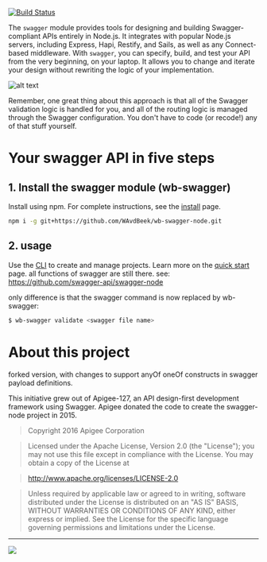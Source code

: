 [![Build Status](https://travis-ci.org/swagger-api/swagger-node.svg?branch=master)](https://travis-ci.org/swagger-api/swagger-node) 

The `swagger` module provides tools for designing and building Swagger-compliant APIs entirely in Node.js. It integrates with popular Node.js servers, including Express, Hapi, Restify, and Sails, as well as any Connect-based middleware. With `swagger`, you can specify, build, and test your API from the very beginning, on your laptop. It allows you to change and iterate your design without rewriting the logic of your implementation.

![alt text](./docs/images/overview2.png)


Remember, one great thing about this approach is that all of the Swagger validation logic is handled for you, and all of the routing logic is managed through the Swagger configuration. You don't have to code (or recode!) any of that stuff yourself.

# Your swagger API in five steps

## 1. Install the swagger module (wb-swagger)

Install using npm. For complete instructions, see the [install](./docs/install.md) page.

```bash
npm i -g git+https://github.com/WAvdBeek/wb-swagger-node.git
```

## 2. usage

Use the [CLI](./docs/cli.md) to create and manage projects. Learn more on the [quick start](./docs/quick-start.md) page.
all functions of swagger are still there.
see: https://github.com/swagger-api/swagger-node

only difference is that the swagger command is now replaced by wb-swagger:

```bash
$ wb-swagger validate <swagger file name>
```


# <a name="about"></a>About this project

forked version, with changes to support anyOf oneOf constructs in swagger payload definitions.

This initiative grew out of Apigee-127, an API design-first development framework using Swagger.
Apigee donated the code to create the swagger-node project in 2015.

 >Copyright 2016 Apigee Corporation

 >Licensed under the Apache License, Version 2.0 (the "License");
 you may not use this file except in compliance with the License.
 You may obtain a copy of the License at

 >http://www.apache.org/licenses/LICENSE-2.0

 >Unless required by applicable law or agreed to in writing, software
 distributed under the License is distributed on an "AS IS" BASIS,
 WITHOUT WARRANTIES OR CONDITIONS OF ANY KIND, either express or implied.
 See the License for the specific language governing permissions and
 limitations under the License.

---
<img src="http://swagger.io/wp-content/uploads/2016/02/logo.jpg"/>
